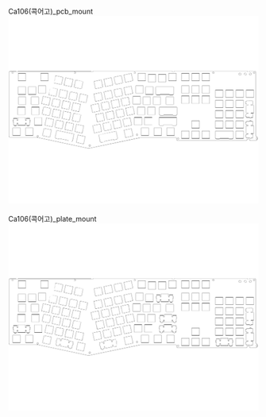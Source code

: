 <br/>Ca106(콕어고)_pcb_mount<br/>![image](./Ca106(콕어고)_pcb_mount.png)<br/>
<br/>Ca106(콕어고)_plate_mount<br/>![image](./Ca106(콕어고)_plate_mount.png)<br/>
